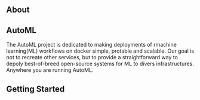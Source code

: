 ## About

## AutoML
  The AutoML project is dedicated to making deployments of rmachine learning(ML) workflows on docker simple, protable and scalable. Our goal is not to recreate other services, but to provide a straightforward way to depoly best-of-breed open-source systems for ML to divers infrastructures. Anywhere you are running AutoML.

## Getting Started
